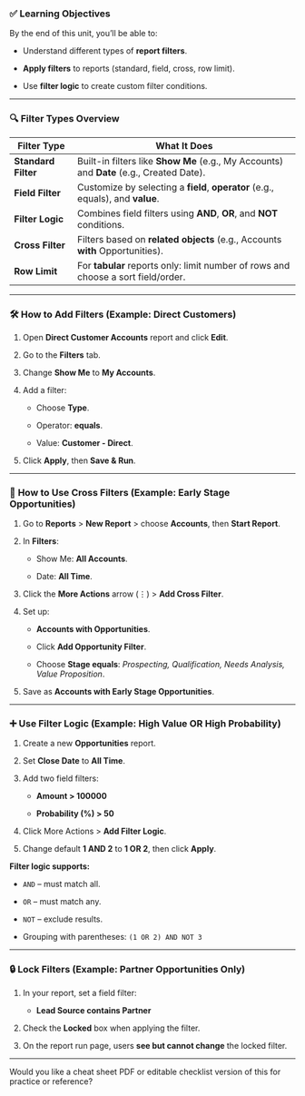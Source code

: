 ### ✅ **Learning Objectives**

By the end of this unit, you’ll be able to:

- Understand different types of **report filters**.
    
- **Apply filters** to reports (standard, field, cross, row limit).
    
- Use **filter logic** to create custom filter conditions.
    

---

### 🔍 **Filter Types Overview**

|Filter Type|What It Does|
|---|---|
|**Standard Filter**|Built-in filters like **Show Me** (e.g., My Accounts) and **Date** (e.g., Created Date).|
|**Field Filter**|Customize by selecting a **field**, **operator** (e.g., equals), and **value**.|
|**Filter Logic**|Combines field filters using **AND**, **OR**, and **NOT** conditions.|
|**Cross Filter**|Filters based on **related objects** (e.g., Accounts **with** Opportunities).|
|**Row Limit**|For **tabular** reports only: limit number of rows and choose a sort field/order.|

---

### 🛠️ **How to Add Filters (Example: Direct Customers)**

1. Open **Direct Customer Accounts** report and click **Edit**.
    
2. Go to the **Filters** tab.
    
3. Change **Show Me** to **My Accounts**.
    
4. Add a filter:
    
    - Choose **Type**.
        
    - Operator: **equals**.
        
    - Value: **Customer - Direct**.
        
5. Click **Apply**, then **Save & Run**.
    

---

### 🔄 **How to Use Cross Filters (Example: Early Stage Opportunities)**

1. Go to **Reports** > **New Report** > choose **Accounts**, then **Start Report**.
    
2. In **Filters**:
    
    - Show Me: **All Accounts**.
        
    - Date: **All Time**.
        
3. Click the **More Actions** arrow (⋮) > **Add Cross Filter**.
    
4. Set up:
    
    - **Accounts with Opportunities**.
        
    - Click **Add Opportunity Filter**.
        
    - Choose **Stage equals**: _Prospecting, Qualification, Needs Analysis, Value Proposition_.
        
5. Save as **Accounts with Early Stage Opportunities**.
    

---

### ➕ **Use Filter Logic (Example: High Value OR High Probability)**

1. Create a new **Opportunities** report.
    
2. Set **Close Date** to **All Time**.
    
3. Add two field filters:
    
    - **Amount > 100000**
        
    - **Probability (%) > 50**
        
4. Click More Actions > **Add Filter Logic**.
    
5. Change default **1 AND 2** to **1 OR 2**, then click **Apply**.
    

**Filter logic supports:**

- `AND` – must match all.
    
- `OR` – must match any.
    
- `NOT` – exclude results.
    
- Grouping with parentheses: `(1 OR 2) AND NOT 3`
    

---

### 🔒 **Lock Filters (Example: Partner Opportunities Only)**

1. In your report, set a field filter:
    
    - **Lead Source contains Partner**
        
2. Check the **Locked** box when applying the filter.
    
3. On the report run page, users **see but cannot change** the locked filter.
    

---

Would you like a cheat sheet PDF or editable checklist version of this for practice or reference?